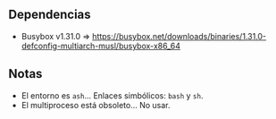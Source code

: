 ## Dependencias

 - Busybox v1.31.0 => https://busybox.net/downloads/binaries/1.31.0-defconfig-multiarch-musl/busybox-x86_64

## Notas

- El entorno es `ash`... Enlaces simbólicos: `bash` y `sh`.
- El multiproceso está obsoleto... No usar.
